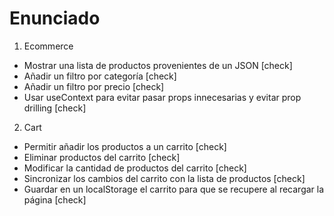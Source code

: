 # Enunciado

1. Ecommerce

- Mostrar una lista de productos provenientes de un JSON [check]
- Añadir un filtro por categoría [check]
- Añadir un filtro por precio [check]
- Usar useContext para evitar pasar props innecesarias y evitar prop drilling [check]

2. Cart

- Permitir añadir los productos a un carrito [check]
- Eliminar productos del carrito [check]
- Modificar la cantidad de productos del carrito [check]
- Sincronizar los cambios del carrito con la lista de productos [check]
- Guardar en un localStorage el carrito para que se recupere al recargar la página [check]
